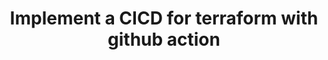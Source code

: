 ---
title: Implement a CICD for terraform with github action
desc: |
    Create a CICD with me
tags:
  - ci-cd
  - terraform
  - github-actions
category: tutorial
---